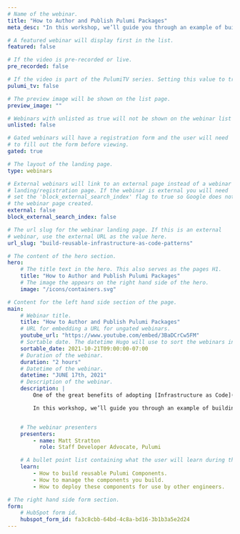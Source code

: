 ```yaml
---
# Name of the webinar.
title: "How to Author and Publish Pulumi Packages"
meta_desc: "In this workshop, we’ll guide you through an example of building a reusable Pulumi component for a hypothetical “production ready application” in Python."

# A featured webinar will display first in the list.
featured: false

# If the video is pre-recorded or live.
pre_recorded: false

# If the video is part of the PulumiTV series. Setting this value to true will list the video in the "PulumiTV" section.
pulumi_tv: false

# The preview image will be shown on the list page.
preview_image: ""

# Webinars with unlisted as true will not be shown on the webinar list
unlisted: false

# Gated webinars will have a registration form and the user will need
# to fill out the form before viewing.
gated: true

# The layout of the landing page.
type: webinars

# External webinars will link to an external page instead of a webinar
# landing/registration page. If the webinar is external you will need
# set the 'block_external_search_index' flag to true so Google does not index
# the webinar page created.
external: false
block_external_search_index: false

# The url slug for the webinar landing page. If this is an external
# webinar, use the external URL as the value here.
url_slug: "build-reusable-infrastructure-as-code-patterns"

# The content of the hero section.
hero:
    # The title text in the hero. This also serves as the pages H1.
    title: "How to Author and Publish Pulumi Packages"
    # The image the appears on the right hand side of the hero.
    image: "/icons/containers.svg"

# Content for the left hand side section of the page.
main:
    # Webinar title.
    title: "How to Author and Publish Pulumi Packages"
    # URL for embedding a URL for ungated webinars.
    youtube_url: "https://www.youtube.com/embed/3BaDCrCw5FM"
    # Sortable date. The datetime Hugo will use to sort the webinars in date order.
    sortable_date: 2021-10-21T09:00:00-07:00
    # Duration of the webinar.
    duration: "2 hours"
    # Datetime of the webinar.
    datetime: "JUNE 17th, 2021"
    # Description of the webinar.
    description: |
        One of the great benefits of adopting [Infrastructure as Code](/what-is/what-is-infrastructure-as-code/) is that you can drastically reduce the amount of repetition when declaring your infrastructure. Using familiar languages like Python means you can use functions, loops and object oriented programming paradigms to reduce the boilerplate.

        In this workshop, we’ll guide you through an example of building a reusable Pulumi component for a hypothetical “production ready application” in Python and help you understand how to build reusable abstractions for your infrastructure as code workflow.


    # The webinar presenters
    presenters:
        - name: Matt Stratton
          role: Staff Developer Advocate, Pulumi

    # A bullet point list containing what the user will learn during the webinar.
    learn:
        - How to build reusable Pulumi Components.
        - How to manage the components you build.
        - How to deploy these components for use by other engineers.

# The right hand side form section.
form:
    # HubSpot form id.
    hubspot_form_id: fa3c8cbb-64bd-4c8a-bd16-3b1b3a5e2d24
---
```

